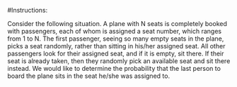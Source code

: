 #Instructions:

Consider the following situation. A plane with N seats is completely booked with passengers, each of whom is assigned a seat number, which ranges from 1 to N. The first passenger, seeing so many empty seats in the plane, picks a seat randomly, rather than sitting in his/her assigned seat. All other passengers look for their assigned seat, and if it is empty, sit there. If their seat is already taken, then they randomly pick an available seat and sit there instead. We would like to determine the probability that the last person to board the plane sits in the seat he/she was assigned to.
